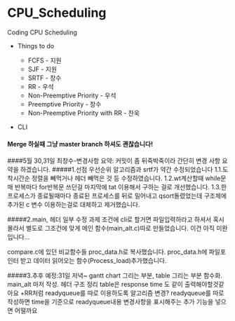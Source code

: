 # CPU_Scheduling
Coding CPU Scheduling

* Things to do
  * FCFS  - 지원
  * SJF  -  지원
  * SRTF - 창수
  * RR  - 우석
  * Non-Preemptive Priority  - 우석
  * Preemptive Priority  - 창수
  * Non-Preemptive Priority with RR - 찬욱

* CLI

#### Merge 하실때 그냥 master branch 하셔도 괜찮습니다!

####5월 30,31일 최창수-변경사항 요약: 
커밋이 좀 뒤죽박죽이라 간단히 변경 사항 요약을 하겠습니다.
#####1.선점 우선순위 알고리즘과 srtf가 약간 수정되었습니다
1.1.도착시간순 정렬을 빼먹거나 헤더 빼먹은 것 등 수정하였습니다.
1.2.wt계산할때 while문 매 반복마다 for반복문 쓰던걸 마지막에 tat 이용해서 구하는 걸로 개선했습니다.
1.3.한 프로세스가 종료될때마다 종료된 프로세스를 뒤로 밀어내고 qsort돌렸었는데 구조체에 추가된 c 변수 이용하는걸로 대체하고 제거했습니다.

#####2.main, 헤더 일부 수정
과제 조건에 cli로 할거면 파일입력하라고 하셔서
혹시몰라서 별도로 그조건에 맞게 메인 함수(main_alt.c)따로 만들었습니다.
이건 아직 미완입니다...

compare.c에 있던 비교함수들 proc_data.h로 복사했습니다.
proc_data.h에 파일포인터 받고 데이터 읽어오는 함수(Process_load)추가했습니다.

#####3.추후 예정:31일 저녁~
gantt chart 그리는 부분, table 그리는 부분 함수화.
main_alt 마저 작성.
헤더 구조 정리
table은 response time 도 같이 출력해야할것같아요
+RR처럼 readyqueue를 따로 이용하도록 알고리즘 변경?
	readyqueue를 따로 작성하면 time을 기준으로 readyqueue내용 변경사항을 표시해주는 추가 기능을 넣으면 어떨까요